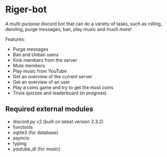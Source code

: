 # Riger-bot
 A multi-purpose discord bot that can do a variety of tasks, such as rolling, deroling, purge messages, ban, play music and much more!

Features:
- Purge messages
- Ban and Unban users
- Kick members from the server
- Mute members
- Play music from YouTube
- Get an overview of the current server
- Get an overview of an user
- Play a coins game and try to get the most coins
- Trivia quizzes and leaderboard (in progress)




## Required external modules
- discord.py v2 (built on latest version 2.3.2)
- functools
- sqlite3 (for database)
- asyncio
- typing
- youtube_dl (for music)
